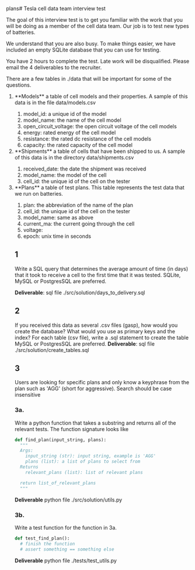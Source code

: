 plans# Tesla cell data team interview test

The goal of this interview test is to get you familiar with the work that you will be doing as a member of the cell data team. Our job is to test new types of batteries.

We understand that you are also busy. To make things easier, we have included an empty SQLite database that you can use for testing.

You have 2 hours to complete the test. Late work will be disqualified. Please email the 4 deliverables to the recruiter.

There are a few tables in ./data that will be important for some of the questions.
<ol>
<li> **Models** a table of cell models and their properties. A sample of this data is in the file data/models.csv </li>
<ol>
<li> model_id: a unique id of the model
<li> model_name: the name of the cell model
<li> open_circuit_voltage: the open circuit voltage of the cell models
<li> energy: rated energy of the cell model
<li> resistance: the rated dc resistance of the cell models
<li> capacity: the rated capacity of the cell model
</ol>

<li> **Shipments** a table of cells that have been shipped to us. A sample of this data is in the directory data/shipments.csv </li>
<ol>
<li> received_date: the date the shipment was received
<li> model_name: the model of the cell
<li> cell_id: the unique id of the cell on the tester
</ol>

<li> **Plans** a table of test plans. This table represents the test data that we run on batteries. </li>
<ol>
<li> plan: the abbreviation of the name of the plan
<li> cell_id: the unique id of the cell on the tester
<li> model_name: same as above
<li> current_ma: the current going through the cell
<li> voltage:
<li> epoch: unix time in seconds
</ol>

## 1
Write a SQL query that determines the average amount of time (in days) that it took to receive a cell to the first time that it was tested.
SQLite, MySQL or PostgresSQL are preferred.

**Deliverable**: sql file ./src/solution/days_to_delivery.sql

## 2
If you received this data as several .csv files (gasp), how would you create the database? What would you use as primary keys and the index? For each table (csv file), write a .sql statement to create the table
MySQL or PostgresSQL are preferred.
**Deliverable**: sql file ./src/solution/create_tables.sql

## 3
Users are looking for specific plans and only know a keyphrase from the plan such as 'AGG' (short for aggressive). Search should be case insensitive

### 3a.
Write a python function that takes a substring and returns all of the relevant tests. The function signature looks like
``` python
def find_plan(input_string, plans):
  """
  Args:
    input_string (str): input string, example is 'AGG'
    plans (list): a list of plans to select from
  Returns
    relevant_plans (list): list of relevant plans

  return list_of_relevant_plans
  """
```

**Deliverable** python file ./src/solution/utils.py
### 3b.
Write a test function for the function in 3a.

``` python
def test_find_plan():
  # finish the function
  # assert something == something else
```
**Deliverable** python file ./tests/test_utils.py
